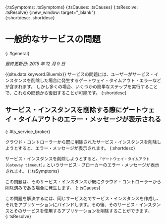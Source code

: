 {:tsSymptoms: .tsSymptoms} 
{:tsCauses: .tsCauses} 
{:tsResolve: .tsResolve} 
{:new_window: target="_blank"}  
{:shortdesc: .shortdesc}


# 一般的なサービスの問題
{: #general}

*最終更新日: 2015 年 12 月 9 日*

{{site.data.keyword.Bluemix}} サービスの問題には、ユーザーがサービス・インスタンスを削除した場合に発生するゲートウェイ・タイムアウト・エラーなどが含まれます。 しかし多くの場合、いくつかの簡単なステップを実行することで、これらの問題から復旧することが可能です。
{:shortdesc}

## サービス・インスタンスを削除する際にゲートウェイ・タイムアウトのエラー・メッセージが表示される
{: #ts_service_broker}

クラウド・コントローラーから既に削除されたサービス・インスタンスを削除しようとすると、エラー・メッセージが表示されます。
{:shortdesc}


サービス・インスタンスを削除しようとすると、`「ゲートウェイ・タイムアウト (Gateway timeout)」`というサービス・ブローカーのエラー・メッセージが表示されます。
{: tsSymptoms}


この問題は、そのサービス・インスタンスが既にクラウド・コントローラーから削除済みである場合に発生します。
{: tsCauses}


この問題を解決するには、同じサービス名でサービス・インスタンスを作成し、それをアプリケーションにバインドします。その後、そのサービス・インスタンスとそのサービスを使用するアプリケーションを削除することができます。   
{: tsResolve}


